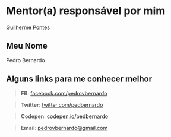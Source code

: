 # Mentor(a) responsável por mim

[Guilherme Pontes](/profiles/mentors/profiles/guilhermepontes.md)

## Meu Nome

Pedro Bernardo

## Alguns links para me conhecer melhor

> **FB**: [facebook.com/pedrovbernardo](http://facebook.com/pedrovbernardo)

> **Twitter**: [twitter.com/pedbernardo](http://twitter.com/pedbernardo)

> **Codepen**: [codepen.io/pedbernardo](http://codepen.io/pedbernardo)

> **Email**: pedrovbernardo@gmail.com
